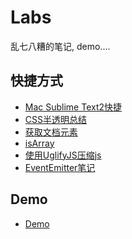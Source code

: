Labs
====

乱七八糟的笔记, demo....

## 快捷方式

- [Mac Sublime Text2快捷](notes/mac-sublime-text2-shortcuts.md)
- [CSS半透明总结](css/css-opacity.md)
- [获取文档元素](javascript/get-elements.md)
- [isArray](javascript/isArray.md)
- [使用UglifyJS压缩js](notes/use-uglifyjs.md)
- [EventEmitter笔记](node.js/eventemitter-note.md)

## Demo

- [Demo](http://basecss.github.io/Labs/)
